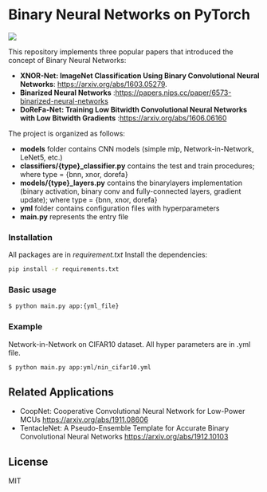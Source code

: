 # Binary Neural Networks on PyTorch 

![](bin.jpg)


This repository implements three popular papers that introduced the concept of Binary Neural Networks: 
- **XNOR-Net: ImageNet Classification Using Binary Convolutional Neural Networks**: https://arxiv.org/abs/1603.05279.
- **Binarized Neural Networks** :https://papers.nips.cc/paper/6573-binarized-neural-networks
- **DoReFa-Net: Training Low Bitwidth Convolutional Neural Networks with Low Bitwidth Gradients** :https://arxiv.org/abs/1606.06160



The project is organized as follows:

  - **models** folder contains CNN models (simple mlp, Network-in-Network, LeNet5, etc.)
  - **classifiers/{type}_classifier.py** contains the test and train procedures; where type = {bnn, xnor, dorefa}
  - **models/{type}_layers.py** contains the binarylayers implementation (binary activation, binary conv and fully-connected layers, gradient update);  where type = {bnn, xnor, dorefa}
  - **yml** folder contains configuration files with hyperparameters
  - **main.py** represents the entry file

### Installation

All packages are in *requirement.txt*
Install the dependencies:

```sh
pip install -r requirements.txt
```
### Basic usage
```sh
$ python main.py app:{yml_file}
```
### Example 
Network-in-Network on CIFAR10 dataset. All hyper parameters are in .yml file. 
```sh
$ python main.py app:yml/nin_cifar10.yml
```
## Related Applications
  - CoopNet: Cooperative Convolutional Neural Network for Low-Power MCUs https://arxiv.org/abs/1911.08606
  - TentacleNet: A Pseudo-Ensemble Template for Accurate Binary Convolutional Neural Networks https://arxiv.org/abs/1912.10103

License
----

MIT




